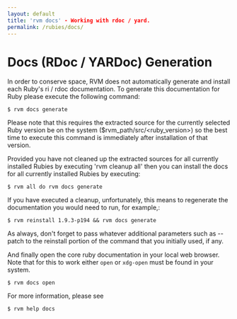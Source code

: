 ```yaml
---
layout: default
title: 'rvm docs' - Working with rdoc / yard.
permalink: /rubies/docs/
---
```


# Docs (RDoc / YARDoc) Generation

In order to conserve space, RVM does not automatically generate and install each
Ruby's ri / rdoc documentation. To generate this documentation for Ruby please
execute the following command:

```
$ rvm docs generate
```

Please note that this requires the extracted source for the currently selected
Ruby version be on the system ($rvm_path/src/<ruby_version>) so the best time to
execute this command is immediately after installation of that version.

Provided you have not cleaned up the extracted sources for all currently
installed Rubies by executing 'rvm cleanup all' then you can install the docs
for all currently installed Rubies by executing:

```
$ rvm all do rvm docs generate
```

If you have executed a cleanup, unfortunately, this means to regenerate the
documentation you would need to run, for example,:

```
$ rvm reinstall 1.9.3-p194 && rvm docs generate
```

As always, don't forget to pass whatever additional parameters such as --patch
to the reinstall portion of the command that you initially used, if any.

And finally open the core ruby documentation in your local web browser. Note
that for this to work either `open` or `xdg-open` must be found in your system.

```
$ rvm docs open
```

For more information, please see

```
$ rvm help docs
```
